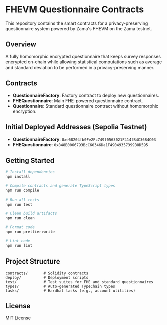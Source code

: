 # FHEVM Questionnaire Contracts

This repository contains the smart contracts for a privacy-preserving questionnaire system powered by Zama's FHEVM on the Zama testnet.

## Overview

A fully homomorphic encrypted questionnaire that keeps survey responses encrypted on-chain while allowing statistical computations such as average and standard deviation to be performed in a privacy-preserving manner.

## Contracts

- **QuestionnaireFactory**: Factory contract to deploy new questionnaires.
- **FHEQuestionnaire**: Main FHE-powered questionnaire contract.
- **Questionnaire**: Standard questionnaire contract without homomorphic encryption.

## Initial Deployed Addresses (Sepolia Testnet)

- **QuestionnaireFactory**: `0xe68204fb0Fe2Fc749f0563021F414fB4C3684C03`
- **FHEQuestionnaire**: `0x848B0066793BcC60346Da1F49049357399B8D595`

## Getting Started

```bash
# Install dependencies
npm install

# Compile contracts and generate TypeScript types
npm run compile

# Run all tests
npm run test

# Clean build artifacts
npm run clean

# Format code
npm run prettier:write

# Lint code
npm run lint
```

## Project Structure

```
contracts/       # Solidity contracts
deploy/          # Deployment scripts
test/            # Test suites for FHE and standard questionnaires
types/           # Auto-generated TypeChain types
tasks/           # Hardhat tasks (e.g., account utilities)
```

## License

MIT License
